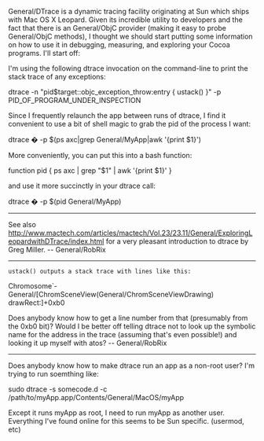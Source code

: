 General/DTrace is a dynamic tracing facility originating at Sun which ships with Mac OS X Leopard. Given its incredible utility to developers and the fact that there is an General/ObjC provider (making it easy to probe General/ObjC methods), I thought we should start putting some information on how to use it in debugging, measuring, and exploring your Cocoa programs. I'll start off:

I'm using the following dtrace invocation on the command-line to print the stack trace of any exceptions:

    
dtrace -n "pid\$target::objc_exception_throw:entry { ustack() }" -p PID_OF_PROGRAM_UNDER_INSPECTION


Since I frequently relaunch the app between runs of     dtrace, I find it convenient to use a bit of shell magic to grab the pid of the process I want:

    
dtrace � -p $(ps axc|grep General/MyApp|awk '{print $1}')


More conveniently, you can put this into a     bash function:

    
function pid {
	ps axc | grep "$1" | awk '{print $1}'
}


and use it more succinctly in your     dtrace call:

    
dtrace � -p $(pid General/MyApp)


----

See also http://www.mactech.com/articles/mactech/Vol.23/23.11/General/ExploringLeopardwithDTrace/index.html for a very pleasant introduction to dtrace by Greg Miller. -- General/RobRix

----

    ustack() outputs a stack trace with lines like this:

    
Chromosome`-General/[ChromSceneView(General/ChromSceneViewDrawing) drawRect:]+0xb0


Does anybody know how to get a line number from that (presumably from the     0xb0 bit)? Would I be better off telling dtrace not to look up the symbolic name for the address in the trace (assuming that's even possible!) and looking it up myself with     atos? -- General/RobRix

----

Does anybody know how to make dtrace run an app as a non-root user? I'm trying to run soemthing like:
    
sudo dtrace -s somecode.d -c /path/to/myApp.app/Contents/General/MacOS/myApp

Except it runs myApp as root, I need to run myApp as another user. Everything I've found online for this seems to be Sun specific. (usermod, etc)